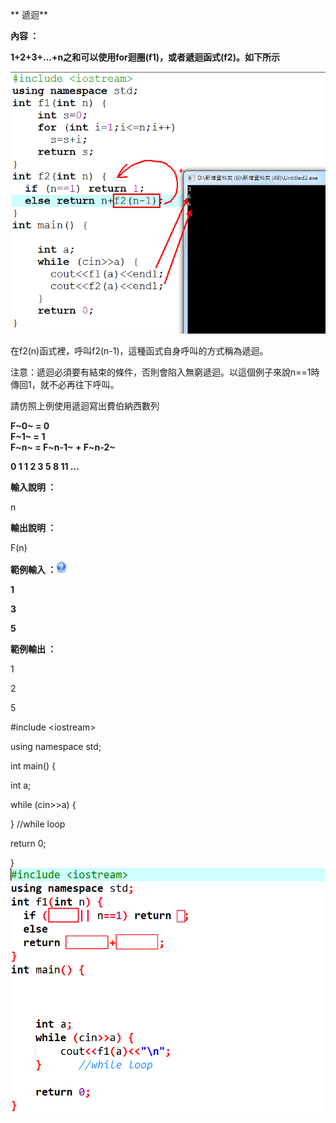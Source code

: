 ﻿** 遞迴**

**內容 ：**

**1+2+3+...+n之和可以使用for迴圈(f1)，或者遞迴函式(f2)。如下所示**

![](./img/media/image1.png)

在f2(n)函式裡，呼叫f2(n-1)，這種函式自身呼叫的方式稱為遞迴。

注意：遞迴必須要有結束的條件，否則會陷入無窮遞迴。以這個例子來說n==1時傳回1，就不必再往下呼叫。

請仿照上例使用遞迴寫出費伯納西數列

**F~0~ = 0\
F~1~ = 1\
F~n~ = F~n-1~ + F~n-2~**

**0 1 1 2 3 5 8 11 ...**

**輸入說明 ：**

n

**輸出說明 ：**

F(n)

**範例輸入
：**![help](./img/media/image2.png)

**1**

**3**

**5**

**範例輸出 ：**

1

2

5

\#include \<iostream\>

using namespace std;

int main() {

int a;

while (cin\>\>a) {

} //while loop

return 0;

}![](./img/media/image3.png)
